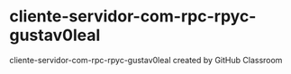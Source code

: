 # cliente-servidor-com-rpc-rpyc-gustav0leal
cliente-servidor-com-rpc-rpyc-gustav0leal created by GitHub Classroom
